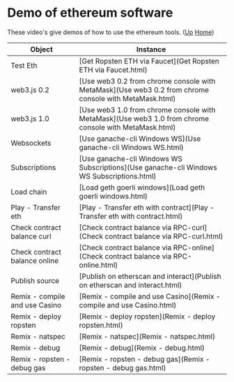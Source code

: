 # Demo of ethereum software

These video's give demos of how to use the ethereum tools. ([Up](..) [Home](..\..))

| Object                         | Instance
| ---------------                | ---------     
| Test Eth                       | [Get Ropsten ETH via Faucet](Get Ropsten ETH via Faucet.html)
| web3.js 0.2                    | [Use web3 0.2 from chrome console with MetaMask](Use web3 0.2 from chrome console with MetaMask.html)
| web3.js 1.0                    | [Use web3 1.0 from chrome console with MetaMask](Use web3 1.0 from chrome console with MetaMask.html)
| Websockets                     | [Use ganache-cli Windows WS](Use ganache-cli Windows WS.html) 
| Subscriptions                  | [Use ganache-cli Windows WS Subscriptions](Use ganache-cli Windows WS Subscriptions.html)
| Load chain                     | [Load geth goerli windows](Load geth goerli windows.html)
| Play - Transfer eth            | [Play - Transfer eth with contract](Play - Transfer eth with contract.html)
| Check contract balance curl    | [Check contract balance via RPC-curl](Check contract balance via RPC-curl.html)
| Check contract balance online  | [Check contract balance via RPC-online](Check contract balance via RPC-online.html)
| Publish source                 | [Publish on etherscan and interact](Publish on etherscan and interact.html)
| Remix - compile and use Casino | [Remix - compile and use Casino](Remix - compile and use Casino.html)
| Remix - deploy ropsten         | [Remix - deploy ropsten](Remix - deploy ropsten.html)
| Remix - natspec                | [Remix - natspec](Remix - natspec.html)
| Remix - debug                  | [Remix - debug](Remix - debug.html)
| Remix - ropsten - debug gas    | [Remix - ropsten - debug gas](Remix - ropsten - debug gas.html)

